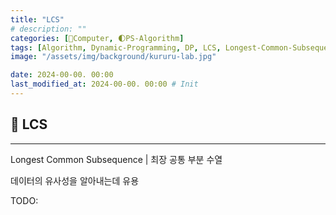 ```yaml
---
title: "LCS"
# description: ""
categories: [💫Computer, 🌓PS-Algorithm]
tags: [Algorithm, Dynamic-Programming, DP, LCS, Longest-Common-Subsequence]
image: "/assets/img/background/kururu-lab.jpg"

date: 2024-00-00. 00:00
last_modified_at: 2024-00-00. 00:00 # Init
---
```


## 💫 LCS

---

Longest Common Subsequence | 최장 공통 부분 수열  

데이터의 유사성을 알아내는데 유용  

TODO:  
